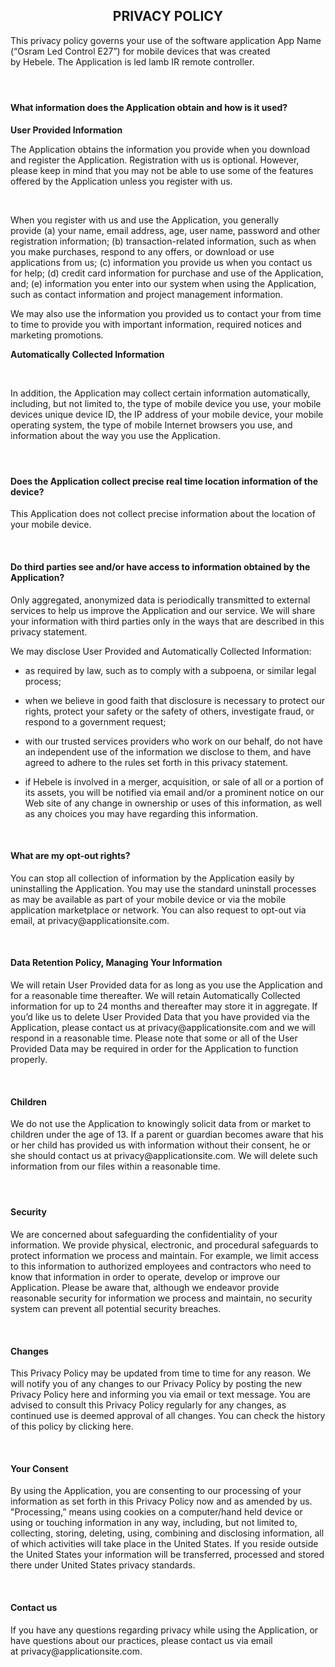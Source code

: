 <h2 style="text-align: center;">PRIVACY POLICY</h2> 
<p></p> 
<p>This privacy policy governs your use of the software application App Name (“Osram Led Control E27”) for mobile devices that was created by&nbsp;Hebele.&nbsp;The Application is&nbsp;led lamb IR remote controller.&nbsp;</p> 
<h4>&nbsp;</h4> 
<h4>What information does the Application obtain and how is it used?</h4> 
<p></p> 
<p><strong>User Provided Information</strong>&nbsp;</p> 
<p>The Application obtains the information you provide when you download and register the Application.&nbsp;Registration with us is optional. However, please keep in mind that you may not be able to use some of the features offered by the Application unless you register with us.</p> 
<p></p> 
<p>&nbsp;</p> 
<p>When you register with us and use the Application, you generally provide&nbsp;(a) your name, email address, age, user name, password and other registration information; (b) transaction-related information, such as when you make purchases, respond to any offers, or download or use applications from us; (c) information you provide us when you contact us for help; (d) credit card information for purchase and use of the Application, and; (e) information you enter into our system when using the Application, such as contact information and project management information.</p> 
<p></p> 
<p>We may also use the information you provided us to contact your from time to time to provide you with important information, required notices and marketing promotions.</p> 
<p><strong>Automatically Collected Information</strong>&nbsp;</p> 
<p>&nbsp;</p> 
<p>In addition, the Application may collect certain information automatically, including, but not limited to, the type of mobile device you use, your mobile devices unique device ID, the IP address of your mobile device, your mobile operating system, the type of mobile Internet browsers you use, and information about the way you use the Application.&nbsp;</p> 
<p></p> 
<h4>&nbsp;</h4> 
<h4>Does the Application collect precise real time location information of the device?</h4> 
<p></p> 
<p>This Application does not collect precise information about the location of your mobile device.&nbsp;</p> 
<p>&nbsp;</p> 
<h4>Do third parties see and/or have access to information obtained by the Application?</h4> 
<p></p> 
<p>Only aggregated, anonymized data is periodically transmitted to external services to help us improve the Application and our service.&nbsp;We will share your information with third parties only in the ways that are described in this privacy statement.</p> 
<p>We may disclose User Provided and Automatically Collected Information:</p> 
<ul> 
 <li> <p>as required by law, such as to comply with a subpoena, or similar legal process;</p> </li> 
 <li> <p>when we believe in good faith that disclosure is necessary to protect our rights, protect your safety or the safety of others, investigate fraud, or respond to a&nbsp;government request;</p> </li> 
 <li> <p>with our trusted services providers who work on our behalf, do not have an&nbsp;independent use of the information we disclose to them, and have agreed to adhere&nbsp;to the rules set forth in this privacy statement.</p> </li> 
 <li> <p>if&nbsp;Hebele&nbsp;is involved in a merger, acquisition, or sale of all or a&nbsp;portion of its assets, you will be notified via email and/or a prominent notice on our Web site of any change in ownership or uses of this information, as well as any choices you may have regarding this information.</p> </li> 
</ul> 
<p></p> 
<p>&nbsp;</p> 
<h4>What are my opt-out rights?</h4> 
<p></p> 
<p>You can stop all collection of information by the Application easily by uninstalling the Application. You may use the standard uninstall processes as may be available as part of your mobile device or via the mobile application marketplace or network. You can also request to opt-out via email, at privacy@applicationsite.com.</p> 
<p>&nbsp;</p> 
<h4><strong>Data Retention Policy, Managing Your Information</strong></h4> 
<p>We will retain User Provided data for as long as you use the Application and for a reasonable time thereafter. We will retain Automatically Collected information for up to 24 months&nbsp;and thereafter may store it in aggregate. If you’d like us to delete User Provided Data that you have provided via the Application, please contact us at&nbsp;privacy@applicationsite.com&nbsp;and we will respond in a reasonable time. Please note that some or all of the User Provided Data may be required in order for the Application to function properly.</p> 
<p>&nbsp;</p> 
<h4><strong>Children</strong></h4> 
<p></p> 
<p>We do not use the Application to knowingly solicit data from or market to children under the age of 13. If a parent or guardian becomes aware that his or her child has provided us with information without their consent, he or she should contact us at&nbsp;privacy@applicationsite.com. We will delete such information from our files within a reasonable time.</p> 
<h4>&nbsp;</h4> 
<h4><strong>Security</strong></h4> 
<p></p> 
<p>We are concerned about safeguarding the confidentiality of your information. We provide physical, electronic, and procedural safeguards to protect information we process and maintain. For example, we limit access to this information to authorized employees and contractors who need to know that information in order to operate, develop or improve our Application. Please be aware that, although we endeavor provide reasonable security for information we process and maintain, no security system can prevent all potential security breaches.</p> 
<p>&nbsp;</p> 
<h4><strong>Changes</strong></h4> 
<p>This Privacy Policy may be updated from time to time for any reason. We will notify you of any changes to our Privacy Policy by posting the new Privacy Policy&nbsp;here&nbsp;and&nbsp;informing you via email or text message. You are advised to consult this Privacy Policy regularly for any changes, as continued use is deemed approval of all changes. You can check the history of this policy by clicking here.</p> 
<p>&nbsp;</p> 
<h4><strong>Your Consent</strong></h4> 
<p>By using the Application, you are consenting to our processing of your information as set forth in this Privacy Policy now and as amended by us. &quot;Processing,” means using cookies on a computer/hand held device or using or touching information in any way, including, but not limited to, collecting, storing, deleting, using, combining and disclosing information, all of which activities will take place in the United States. If you reside outside the United States&nbsp;your information will be transferred, processed and stored there under United States&nbsp;privacy standards.&nbsp;</p> 
<p>&nbsp;</p> 
<h4>Contact us</h4> 
<p>If you have any questions regarding privacy while using the Application, or have questions about our practices, please contact us via email at&nbsp;privacy@applicationsite.com.</p>
